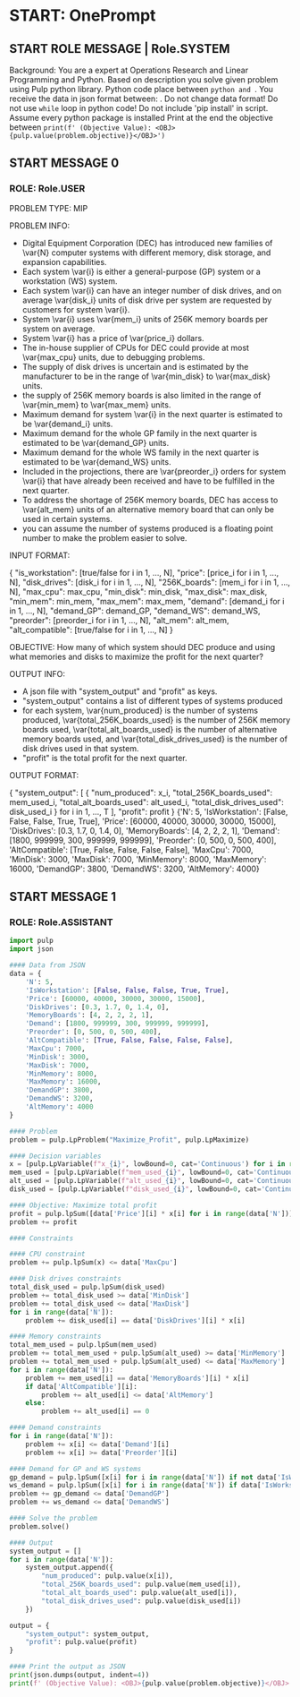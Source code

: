 # START: OnePrompt 
## START ROLE MESSAGE | Role.SYSTEM 
Background: You are a expert at Operations Research and Linear Programming and Python. Based on description you solve given problem using Pulp python library. Python code place between ```python and ```. You receive the data in json format between: <DATA></DATA>. Do not change data format! Do not use `while` loop in python code! Do not include 'pip install' in script. Assume every python package is installed Print at the end the objective between <OBJ></OBJ> `print(f' (Objective Value): <OBJ>{pulp.value(problem.objective)}</OBJ>')`  
## START MESSAGE 0 
### ROLE: Role.USER
<DESCRIPTION>
PROBLEM TYPE: MIP

PROBLEM INFO:

- Digital Equipment Corporation (DEC) has introduced new families of \var{N} computer systems with different memory, disk storage, and expansion capabilities.
- Each system \var{i} is either a general-purpose (GP) system or a workstation (WS) system.
- Each system \var{i} can have an integer number of disk drives, and on average \var{disk_i} units of disk drive per system are requested by customers for system \var{i}.
- System \var{i} uses \var{mem_i} units of 256K memory boards per system on average.
- System \var{i} has a price of \var{price_i} dollars.
- The in-house supplier of CPUs for DEC could provide at most \var{max_cpu} units, due to debugging problems.
- The supply of disk drives is uncertain and is estimated by the manufacturer to be in the range of \var{min_disk} to \var{max_disk} units.
- the supply of 256K memory boards is also limited in the range of \var{min_mem} to \var{max_mem} units.
- Maximum demand for system \var{i} in the next quarter is estimated to be \var{demand_i} units.
- Maximum demand for the whole GP family in the next quarter is estimated to be \var{demand_GP} units.
- Maximum demand for the whole WS family in the next quarter is estimated to be \var{demand_WS} units.
- Included in the projections, there are \var{preorder_i} orders for system \var{i} that have already been received and have to be fulfilled in the next quarter.
- To address the shortage of 256K memory boards, DEC has access to \var{alt_mem} units of an alternative memory board that can only be used in certain systems.
- you can assume the number of systems produced is a floating point number to make the problem easier to solve.

INPUT FORMAT:

{
    "is_workstation": [true/false for i in 1, ..., N],
    "price": [price_i for i in 1, ..., N],
    "disk_drives": [disk_i for i in 1, ..., N],
    "256K_boards": [mem_i for i in 1, ..., N],
    "max_cpu": max_cpu,
    "min_disk": min_disk,
    "max_disk": max_disk,
    "min_mem": min_mem,
    "max_mem": max_mem,
    "demand": [demand_i for i in 1, ..., N],
    "demand_GP": demand_GP,
    "demand_WS": demand_WS,
    "preorder": [preorder_i for i in 1, ..., N],
    "alt_mem": alt_mem,
    "alt_compatible": [true/false for i in 1, ..., N]
}



OBJECTIVE: How many of which system should DEC produce and using what memories and disks to maximize the profit for the next quarter?


OUTPUT INFO:
- A json file with "system_output" and "profit" as keys.
- "system_output" contains a list of different types of systems produced 
- for each system, \var{num_produced} is the number of systems produced, \var{total_256K_boards_used} is the number of 256K memory boards used, \var{total_alt_boards_used} is the number of alternative memory boards used, and \var{total_disk_drives_used} is the number of disk drives used in that system.
- "profit" is the total profit for the next quarter.

OUTPUT FORMAT:

{
    "system_output": [
        {
            "num_produced": x_i,
            "total_256K_boards_used": mem_used_i,
            "total_alt_boards_used": alt_used_i,
            "total_disk_drives_used": disk_used_i
        }
        for i in 1, ..., T
    ],
    "profit": profit
}
</DESCRIPTION>
<DATA>
{'N': 5, 'IsWorkstation': [False, False, False, True, True], 'Price': [60000, 40000, 30000, 30000, 15000], 'DiskDrives': [0.3, 1.7, 0, 1.4, 0], 'MemoryBoards': [4, 2, 2, 2, 1], 'Demand': [1800, 999999, 300, 999999, 999999], 'Preorder': [0, 500, 0, 500, 400], 'AltCompatible': [True, False, False, False, False], 'MaxCpu': 7000, 'MinDisk': 3000, 'MaxDisk': 7000, 'MinMemory': 8000, 'MaxMemory': 16000, 'DemandGP': 3800, 'DemandWS': 3200, 'AltMemory': 4000}</DATA>


## START MESSAGE 1 
### ROLE: Role.ASSISTANT
```python
import pulp
import json

#### Data from JSON
data = {
    'N': 5,
    'IsWorkstation': [False, False, False, True, True],
    'Price': [60000, 40000, 30000, 30000, 15000],
    'DiskDrives': [0.3, 1.7, 0, 1.4, 0],
    'MemoryBoards': [4, 2, 2, 2, 1],
    'Demand': [1800, 999999, 300, 999999, 999999],
    'Preorder': [0, 500, 0, 500, 400],
    'AltCompatible': [True, False, False, False, False],
    'MaxCpu': 7000,
    'MinDisk': 3000,
    'MaxDisk': 7000,
    'MinMemory': 8000,
    'MaxMemory': 16000,
    'DemandGP': 3800,
    'DemandWS': 3200,
    'AltMemory': 4000
}

#### Problem
problem = pulp.LpProblem("Maximize_Profit", pulp.LpMaximize)

#### Decision variables
x = [pulp.LpVariable(f"x_{i}", lowBound=0, cat='Continuous') for i in range(data['N'])]
mem_used = [pulp.LpVariable(f"mem_used_{i}", lowBound=0, cat='Continuous') for i in range(data['N'])]
alt_used = [pulp.LpVariable(f"alt_used_{i}", lowBound=0, cat='Continuous') for i in range(data['N'])]
disk_used = [pulp.LpVariable(f"disk_used_{i}", lowBound=0, cat='Continuous') for i in range(data['N'])]

#### Objective: Maximize total profit
profit = pulp.lpSum([data['Price'][i] * x[i] for i in range(data['N'])])
problem += profit

#### Constraints

#### CPU constraint
problem += pulp.lpSum(x) <= data['MaxCpu']

#### Disk drives constraints
total_disk_used = pulp.lpSum(disk_used)
problem += total_disk_used >= data['MinDisk']
problem += total_disk_used <= data['MaxDisk']
for i in range(data['N']):
    problem += disk_used[i] == data['DiskDrives'][i] * x[i]

#### Memory constraints
total_mem_used = pulp.lpSum(mem_used)
problem += total_mem_used + pulp.lpSum(alt_used) >= data['MinMemory']
problem += total_mem_used + pulp.lpSum(alt_used) <= data['MaxMemory']
for i in range(data['N']):
    problem += mem_used[i] == data['MemoryBoards'][i] * x[i]
    if data['AltCompatible'][i]:
        problem += alt_used[i] <= data['AltMemory']
    else:
        problem += alt_used[i] == 0

#### Demand constraints
for i in range(data['N']):
    problem += x[i] <= data['Demand'][i]
    problem += x[i] >= data['Preorder'][i]

#### Demand for GP and WS systems
gp_demand = pulp.lpSum([x[i] for i in range(data['N']) if not data['IsWorkstation'][i]])
ws_demand = pulp.lpSum([x[i] for i in range(data['N']) if data['IsWorkstation'][i]])
problem += gp_demand <= data['DemandGP']
problem += ws_demand <= data['DemandWS']

#### Solve the problem
problem.solve()

#### Output
system_output = []
for i in range(data['N']):
    system_output.append({
        "num_produced": pulp.value(x[i]),
        "total_256K_boards_used": pulp.value(mem_used[i]),
        "total_alt_boards_used": pulp.value(alt_used[i]),
        "total_disk_drives_used": pulp.value(disk_used[i])
    })

output = {
    "system_output": system_output,
    "profit": pulp.value(profit)
}

#### Print the output as JSON
print(json.dumps(output, indent=4))
print(f' (Objective Value): <OBJ>{pulp.value(problem.objective)}</OBJ>')
```


